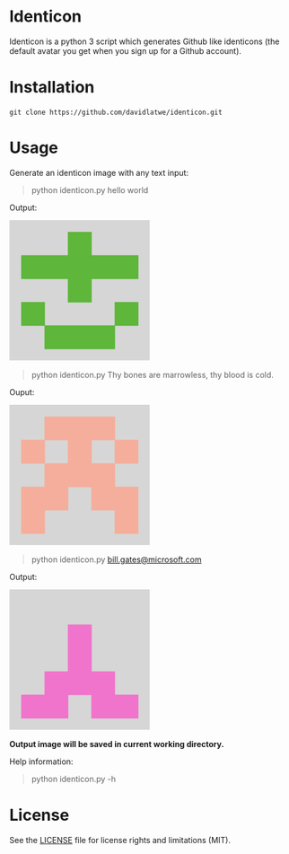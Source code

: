 # Identicon

Identicon is a python 3 script which generates Github like identicons (the 
default avatar you get when you sign up for a Github account).

# Installation

```
git clone https://github.com/davidlatwe/identicon.git
```

# Usage

Generate an identicon image with any text input:

> python identicon.py hello world

Output:

<img src="https://github.com/davidlatwe/identicon/blob/master/hello-world.png" width="250" height="250"/>

> python identicon.py Thy bones are marrowless, thy blood is cold.

Ouput:

<img src="https://github.com/davidlatwe/identicon/blob/master/Thy-bones-are-marrowless--thy-blood-is-cold-.png" width="250" height="250"/>

> python identicon.py bill.gates@microsoft.com

Output:

<img src="https://github.com/davidlatwe/identicon/blob/master/bill-gates-microsoft-com.png" width="250" height="250"/>

**Output image will be saved in current working directory.**

Help information:

> python identicon.py -h

# License

See the [LICENSE](LICENSE.md) file for license rights and limitations (MIT).

